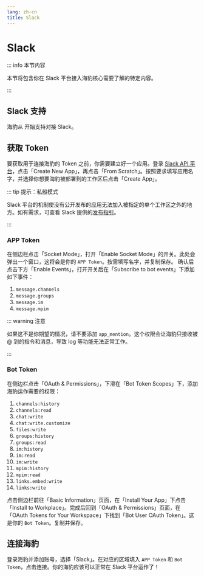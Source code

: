 ```yaml
---
lang: zh-cn
title: Slack
---
```


# Slack

::: info 本节内容

本节将包含你在 Slack 平台接入海豹核心需要了解的特定内容。

:::

## Slack 支持 <Badge type="tip" text="v1.4.2" />

海豹从 <Badge type="tip" text="v1.4.2"/> 开始支持对接 Slack。

## 获取 Token

要获取用于连接海豹的 Token 之前，你需要建立好一个应用。登录 [Slack API 平台](https://api.slack.com/apps)，点击「Create New App」，再点击「From Scratch」。按照要求填写应用名字，并选择你想要海豹被部署到的工作区后点击「Create App」。

::: tip 提示：私骰模式

Slack 平台的机制使没有公开发布的应用无法加入被指定的单个工作区之外的地方。如有需求，可查看 Slack 提供的[发布指引](https://api.slack.com/authentication/oauth-v2)。

:::

### APP Token

在侧边栏点击「Socket Mode」，打开「Enable Socket Mode」的开关。此处会弹出一个窗口，这将会是你的 `APP Token`。按需填写名字，并复制保存。
确认后点击下方「Enable Events」，打开开关后在「Subscribe to bot events」下添加如下事件：

1. `message.channels`
1. `message.groups`
1. `message.im`
1. `message.mpim`

::: warning 注意

如果这不是你期望的情况，请不要添加 `app_mention`。这个权限会让海豹只接收被 @ 到的指令和消息，导致 log 等功能无法正常工作。

:::

### Bot Token

在侧边栏点击「OAuth & Permissions」，下滑在「Bot Token Scopes」下，添加海豹运作需要的权限：

1. `channels:history`
1. `channels:read`
1. `chat:write`
1. `chat:write.customize`
1. `files:write`
1. `groups:history`
1. `groups:read`
1. `im:history`
1. `im:read`
1. `im:write`
1. `mpim:history`
1. `mpim:read`
1. `links.embed:write`
1. `links:write`

点击侧边栏前往「Basic Information」页面，在「Install Your App」下点击「Install to Workplace」。完成后回到「OAuth & Permissions」页面，在「OAuth Tokens for Your Workspace」下找到「Bot User OAuth Token」。这是你的 `Bot Token`。复制并保存。

## 连接海豹

登录海豹并添加账号，选择「Slack」。在对应的区域填入 `APP Token` 和 `Bot Token`，点击连接。你的海豹应该可以正常在 Slack 平台运作了！
